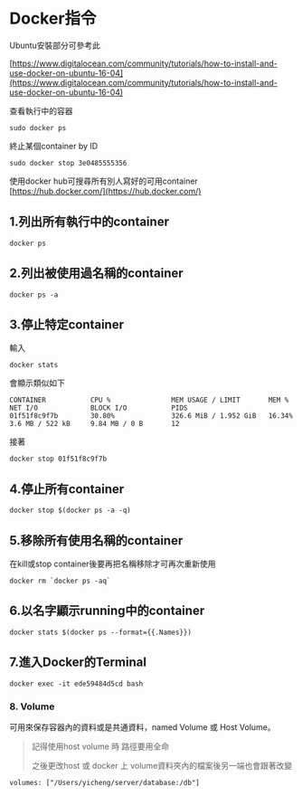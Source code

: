 # Docker指令

Ubuntu安裝部分可參考此

[https://www.digitalocean.com/community/tutorials/how-to-install-and-use-docker-on-ubuntu-16-04](https://www.digitalocean.com/community/tutorials/how-to-install-and-use-docker-on-ubuntu-16-04)

查看執行中的容器

```text
sudo docker ps
```

終止某個container by ID

```text
sudo docker stop 3e0485555356
```

使用docker hub可搜尋所有別人寫好的可用container  
[https://hub.docker.com/](https://hub.docker.com/)

## 1.列出所有執行中的container

```text
docker ps
```

## 2.列出被使用過名稱的container

```text
docker ps -a
```

## 3.停止特定container

輸入

```text
docker stats
```

會顯示類似如下

```text
CONTAINER           CPU %               MEM USAGE / LIMIT       MEM %               NET I/O             BLOCK I/O           PIDS
01f51f8c9f7b        30.80%              326.6 MiB / 1.952 GiB   16.34%              3.6 MB / 522 kB     9.84 MB / 0 B       12
```

接著

```text
docker stop 01f51f8c9f7b
```

## 4.停止所有container

```text
docker stop $(docker ps -a -q)
```

## 5.移除所有使用名稱的container

在kill或stop container後要再把名稱移除才可再次重新使用

```text
docker rm `docker ps -aq`
```

## 6.以名字顯示running中的container

```text
docker stats $(docker ps --format={{.Names}})
```

## 7.進入Docker的Terminal

```text
docker exec -it ede59484d5cd bash
```

### 8. Volume

可用來保存容器內的資料或是共通資料，named Volume 或 Host Volume。

> 記得使用host volume 時 路徑要用全命 
>
> 之後更改host 或 docker 上 volume資料夾內的檔案後另一端也會跟著改變

```text
volumes: ["/Users/yicheng/server/database:/db"]
```

